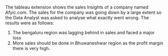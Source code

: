 The tableau extension shows the sales Insights of a company named Afyic.com. The sales for the company was going down by a large extent so the Data Analyst was asked
to analyse what exactly went wrong. The results were as follows:
1. The bengaluru region was lagging behind in sales and faced a major loss
2. More sales should be done in Bhuwaneshwar region as the profit margin there is very high.
